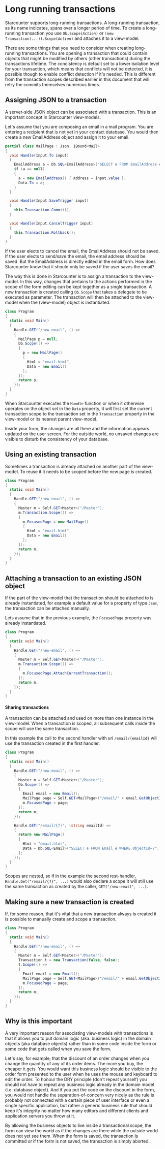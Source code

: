 # Long running transactions

Starcounter supports long-running transactions. A long-running transaction, as its name indicates, spans over a longer period of time. To create a long-running transaction you use <code>Db.Scope(<var>Action</var>)</code> or <code>(new Transaction(...)).Scope(<var>Action</var>)</code> and attaches it to a view-model.

There are some things that you need to consider when creating long-running transactions. You are opening a transaction that could contain objects that might be modified by others (other transactions) during the transactions lifetime. The concistency is default set to a lower isolation level for your transaction, which means that conflicts will not be detected, it is possible though to enable conflict detection if it's needed. This is different from the transaction scopes described earlier in this document that will retry the commits themselves numerous times.

## Assigning JSON to a transaction

A server-side JSON object can be associated with a transaction. This is an important concept in Starcounter view-models.

Let's assume that you are composing an email in a mail program. You are entering a recipient that is not yet in your contact database. You would then create a new EmailAddress object and assign it to your email.

```cs
partial class MailPage : Json, IBound<Mail>
{
  void Handle(Input.To input)
  {
    EmailAddress a = Db.SQL<EmailAddress>("SELECT e FROM EmailAddress e WHERE Address=?", input.value).First;
    if (a == null)
    {
      a = new EmailAddress() { Address = input.value };
      Data.To = a;
    }
  }

  void Handle(Input.SaveTrigger input)
  {
    this.Transaction.Commit();
  }

  void Handle(Input.CancelTrigger input)
  {
    this.Transaction.Rollback();
  }
}
```

If the user elects to cancel the email, the EmailAddress should not be saved. If the user elects to send/save the email, the email address should be saved. But the EmailAddress is directly edited in the email form. How does Starcounter know that it should only be saved if the user saves the email?

The way this is done in Starcounter is to assign a transaction to the view-model. In this way, changes that pertains to the actions performed in the scope of the form editing can be kept together as a single transaction. A new transaction is created calling `Db.Scope` that takes a delegate to be executed as parameter. The transaction will then be attached to the view-model when the (view-model) object is instantiated.

```cs
class Program
{
  static void Main()
  {
    Handle.GET("/new-email", () =>
    {
      MailPage p = null;
      Db.Scope(() => 
      {
        p = new MailPage()
        {
          Html = "email.html",
          Data = new Email()
        };
      });
      return p;
    });
  }
}
```

When Starcounter executes the `Handle` function or when it otherwise operates on the object set in the `Data` property, it will first set the current transaction scope to the transaction set in the `Transaction` property in the view-model or its nearest parent view-model.

Inside your form, the changes are all there and the information appears updated on the user screen. For the outside world, no unsaved changes are visible to disturb the consistency of your database.

## Using an existing transaction

Sometimes a transaction is already attached on another part of the view-model. To reuse it it needs to be scoped before the new page is created.

```cs
class Program
{
  static void Main()
  {
    Handle.GET("/new-email", () =>
    {
      Master m = Self.GET<Master>("/Master");
      m.Transaction.Scope(() =>
      {
        m.FocusedPage = new MailPage()
        {
          Html = "email.html",
          Data = new Email()
        };
      });
      return m;
    });
  }
}
```

## Attaching a transaction to an existing JSON object

If the part of the view-model that the transaction should be attached to is already instantiated, for example a default value for a property of type `Json`, the transaction can be attached manually.

Lets assume that in the previous example, the `FocusedPage` property was already instantiated.

```cs
class Program
{
  static void Main()
  {
    Handle.GET("/new-email", () =>
    {
      Master m = Self.GET<Master>("/Master");
      m.Transaction.Scope(() =>
      {
        m.FocusedPage.AttachCurrentTransaction();
      });
      return m;
    });
  }
}
```

#### Sharing transactions

A transaction can be attached and used on more than one instance in the view-model. When a transaction is scoped, all subsequent calls inside the scope will use the same transaction.

In this example the call to the second handler with uri `/email/{emailId}` will use the transaction created in the first handler.

```cs
class Program
{
  static void Main()
  {
    Handle.GET("/new-email", () =>
    {
      Master m = Self.GET<Master>("/Master");
      Db.Scope(() =>
      {
        Email email = new Email();
        MailPage page = Self.GET<MailPage>("/email/" + email.GetObjectID());
        m.FocusedPage = page;
      });
      return m;
    });

    Handle.GET("/email/{?}", (string emailId) =>
    {
      return new MailPage()
      {
        Html = "email.html",
        Data = Db.SQL<Email>("SELECT e FROM Email e WHERE ObjectId=?", emailId).First
      };
    });
  }
}
```

Scopes are nested, so if in the example the second rest-handler, `Handle.Get("/email/{?}", ...)` would also declare a scope it will still use the same transaction as created by the caller, `GET("/new-email", ...)`.

## Making sure a new transaction is created

If, for some reason, that it's vital that a new transaction always is created it is possible to manually create and scope a transaction.

```cs
class Program
{
  static void Main()
  {
    Handle.GET("/new-email", () =>
    {
      Master m = Self.GET<Master>("/Master");
      Transaction t = new Transaction(false, false);
      t.Scope(() =>
      {
        Email email = new Email();
        MailPage page = Self.GET<MailPage>("/email/" + email.GetObjectID());
        m.FocusedPage = page;
      });
      return m;
    });
  }
}
```

## Why is this important

A very important reason for associating view-models with transactions is that it allows you to put domain logic (aka. business logic) in the domain objects (aka database objects) rather than in some code inside the form or some code that gets called when you save the form.

Let's say, for example, that the discount of an order changes when you change the quantity of any of its order items. The more you buy, the cheaper it gets. You would want this business logic should be visible to the order form presented to the user when he uses the mouse and keyboard to edit the order. To honour the DRY principle (don't repeat yourself) you should not have to repeat any business logic already in the domain model (i.e. database object). And if you put the code on the discount in the form, you would not handle the separation-of-concern very nicely as the rule is probably not connected with a certain piece of user interface or even a single specific application, but rather a generic business rule that should keep it's integrity no matter how many editors and different clients and application servers you throw at it.

By allowing the business objects to live inside a transactional scope, the form can view the world as if the changes are there while the outside world does not yet see them. When the form is saved, the transaction is committed or if the form is not saved, the transaction is simply aborted.
